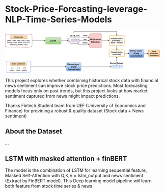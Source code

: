 # Stock-Price-Forcasting-leverage-NLP-Time-Series-Models

![LSTM with Attention](LSTM+Attention.png)

This project explores whether combining historical stock data with financial news sentiment can improve stock price predictions. Most forecasting models focus only on past trends, but this project looks at how market sentiment captured from news might impact predictions.

Thanks Fintech Student team from UEF (University of Economics and Finance) for providing a robust & quality dataset (Stock data + News sentiment)

## About the Dataset

...

## LSTM with masked attention + finBERT

The model is the combination of LSTM for learning sequential feature, Masked Self-Attention with Q,K,V = lstm_output and news sentiment (Extract by FinBERT model). This Deep learning model pipeline wiil learn both feature from stock time series & news 